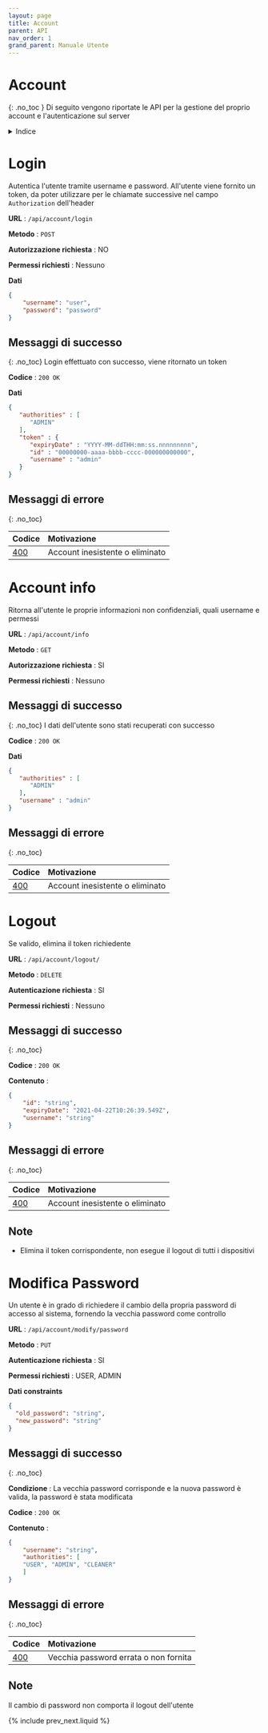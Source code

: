 ```yaml
---
layout: page
title: Account
parent: API
nav_order: 1
grand_parent: Manuale Utente
---
```

# Account
{: .no_toc }
Di seguito vengono riportate le API per la gestione del proprio
account e l'autenticazione sul server

<details closed markdown="block">
  <summary>
    Indice
  </summary>
  {: .text-delta }
1. TOC
{:toc}
</details>

# Login
Autentica l'utente tramite username e password. All'utente viene
fornito un token, da poter utilizzare per le chiamate successive nel
campo `Authorization` dell'header

**URL** : `/api/account/login`

**Metodo** : `POST`

**Autorizzazione richiesta** : NO

**Permessi richiesti** : Nessuno

**Dati** 
```json
{
	"username": "user",
	"password": "password"
}
```

## Messaggi di successo
{: .no_toc}
Login effettuato con successo, viene ritornato un token

**Codice** : `200 OK`

**Dati**
```json
{
   "authorities" : [
      "ADMIN"
   ],
   "token" : {
      "expiryDate" : "YYYY-MM-ddTHH:mm:ss.nnnnnnnnn",
      "id" : "00000000-aaaa-bbbb-cccc-000000000000",
      "username" : "admin"
   }
}
```
## Messaggi di errore
{: .no_toc}

| Codice                                                              | Motivazione                     |
|:--------------------------------------------------------------------|:--------------------------------|
| [400](https://developer.mozilla.org/en-US/docs/Web/HTTP/Status/400) | Account inesistente o eliminato |


# Account info
Ritorna all'utente le proprie informazioni non confidenziali, quali username e permessi

**URL** : `/api/account/info`

**Metodo** : `GET`

**Autorizzazione richiesta** : SI

**Permessi richiesti** : Nessuno

## Messaggi di successo
{: .no_toc}
I dati dell'utente sono stati recuperati con successo

**Codice** : `200 OK`

**Dati**
```json
{
   "authorities" : [
      "ADMIN"
   ],
   "username" : "admin"
}
```

## Messaggi di errore
{: .no_toc}

| Codice                                                              | Motivazione                     |
|:--------------------------------------------------------------------|:--------------------------------|
| [400](https://developer.mozilla.org/en-US/docs/Web/HTTP/Status/400) | Account inesistente o eliminato |

# Logout
Se valido, elimina il token richiedente

**URL** : `/api/account/logout/`

**Metodo** : `DELETE`

**Autenticazione richiesta** : SI

**Permessi richiesti** : Nessuno

## Messaggi di successo
{: .no_toc}

**Codice** : `200 OK`

**Contenuto** : 
```json
{
    "id": "string",
    "expiryDate": "2021-04-22T10:26:39.549Z",
    "username": "string"
}

```

## Messaggi di errore
{: .no_toc}

| Codice                                                              | Motivazione                     |
|:--------------------------------------------------------------------|:--------------------------------|
| [400](https://developer.mozilla.org/en-US/docs/Web/HTTP/Status/400) | Account inesistente o eliminato |

## Note

* Elimina il token corrispondente, non esegue il logout di tutti i dispositivi


# Modifica Password

Un utente è in grado di richiedere il cambio della propria password di
accesso al sistema, fornendo la vecchia password come controllo

**URL** : `/api/account/modify/password`

**Metodo** : `PUT`

**Autenticazione richiesta** : SI

**Permessi richiesti** : USER, ADMIN

**Dati constraints**

```json
{
  "old_password": "string",
  "new_password": "string"
}
```

## Messaggi di successo
{: .no_toc}

**Condizione** : La vecchia password corrisponde e la nuova password è
valida, la password è stata modificata

**Codice** : `200 OK`

**Contenuto** : 
```json
{
    "username": "string",
    "authorities": [
	"USER", "ADMIN", "CLEANER"
    ]
}
```

## Messaggi di errore
{: .no_toc}

| Codice                                                              | Motivazione                                           |
|:--------------------------------------------------------------------|:------------------------------------------------------|
| [400](https://developer.mozilla.org/en-US/docs/Web/HTTP/Status/400) | Vecchia password errata o non fornita                 |

## Note
Il cambio di password non comporta il logout dell'utente

{% include prev_next.liquid %}
